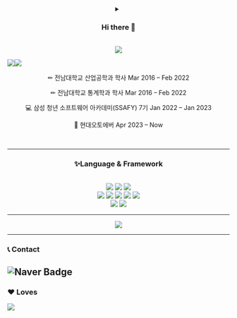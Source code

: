 
<div align="center">
 
 <details>
<summary><h3> Hi there 👋 </h3></summary>
<div >

<img src= "https://user-images.githubusercontent.com/81341784/190870522-6d671beb-aa47-410e-9b0a-1033f54f4d58.gif" style="width: 600px; height: auto;">

</div>
</details>
 <br>
 <img src="https://hits.seeyoufarm.com/api/count/incr/badge.svg?url=https%3A%2F%2Fgithub.com%2Fseho27060&count_bg=%2379C83D&title_bg=%23555555&icon=&icon_color=%23E7E7E7&title=Visited&edge_flat=false"/>
</div>

<p align="center">
 <img src="https://github-readme-stats.vercel.app/api?username=seho27060&theme=vue&show_icons=true"
      style="float: left;"/>
 <img src="http://mazassumnida.wtf/api/v2/generate_badge?boj=seho27060"
      style="float: left;"/>
</p>
<br>
<div align = "center">
 <p>✏ 전남대학교 산업공학과 학사 Mar 2016 – Feb 2022 </p>
 <p>✏ 전남대학교 통계학과 학사 Mar 2016 – Feb 2022 </p>
 <p>💻 삼성 청년 소프트웨어 아카데미(SSAFY) 7기 Jan 2022 – Jan 2023</p>
 <p>🌃 현대오토에버 Apr 2023 – Now</p>
</div>
<br>

---

<h3 align = 'center' style:"text-bold"> ✨Language & Framework </h3>
<br>
<div align='center'>
  <img src="https://img.shields.io/badge/Python-3776AB.svg?&style=for-the-badge&logo=Python&logoColor=white"/>
  <img src="https://img.shields.io/badge/java-007396?style=for-the-badge&logo=Java&logoColor=white">
  <img src="https://img.shields.io/badge/JavaScript-F7DF1E.svg?&style=for-the-badge&logo=JavaScript&logoColor=white"/>
</div>

<div align='center'>
  <img src="https://img.shields.io/badge/Django-092E20.svg?&style=for-the-badge&logo=Django&logoColor=white"/>
  <img src="https://img.shields.io/badge/Vue.js-4FC08D.svg?&style=for-the-badge&logo=Vue.js&logoColor=white"/>
  <img src="https://img.shields.io/badge/React-61DAFB.svg?&style=for-the-badge&logo=React&logoColor=white"/>
  <img src="https://img.shields.io/badge/Redux-764ABC.svg?&style=for-the-badge&logo=Redux&logoColor=white"/>
  <img src="https://img.shields.io/badge/Spring Boot-6DB33F.svg?&style=for-the-badge&logo=Spring Boot&logoColor=white"/>
</div>

<div align='center'>
 <img src="https://img.shields.io/badge/Selenium-43B02A.svg?&style=for-the-badge&logo=Selenium&logoColor=white"/>
  <img src="https://img.shields.io/badge/MongoDB-47A248.svg?&style=for-the-badge&logo=MongoDB&logoColor=white"/>
</div>


---
<div align='center'>
 <img src="https://github-readme-stats.vercel.app/api/top-langs/?username=seho27060"></img>
</div>


---
### 📞 Contact
![Naver Badge](https://img.shields.io/badge/<Naver>-<Naver>-<#03C75A/?logo=Naver)
---
### ❤ Loves
  <img src="https://img.shields.io/badge/NewBalance-CF0A2C.svg?&style=for-the-badge&logo=NewBalance&logoColor=white"/>
<!--
**seho27060/seho27060** is a ✨ _special_ ✨ repository because its `README.md` (this file) appears on your GitHub profile.

Here are some ideas to get you started:

- 🔭 I’m currently working on ...
- 🌱 I’m currently learning ...
- 👯 I’m looking to collaborate on ...
- 🤔 I’m looking for help with ...
- 💬 Ask me about ...
- 📫 How to reach me: ...
- 😄 Pronouns: ...
- ⚡ Fun fact: ...
-->
